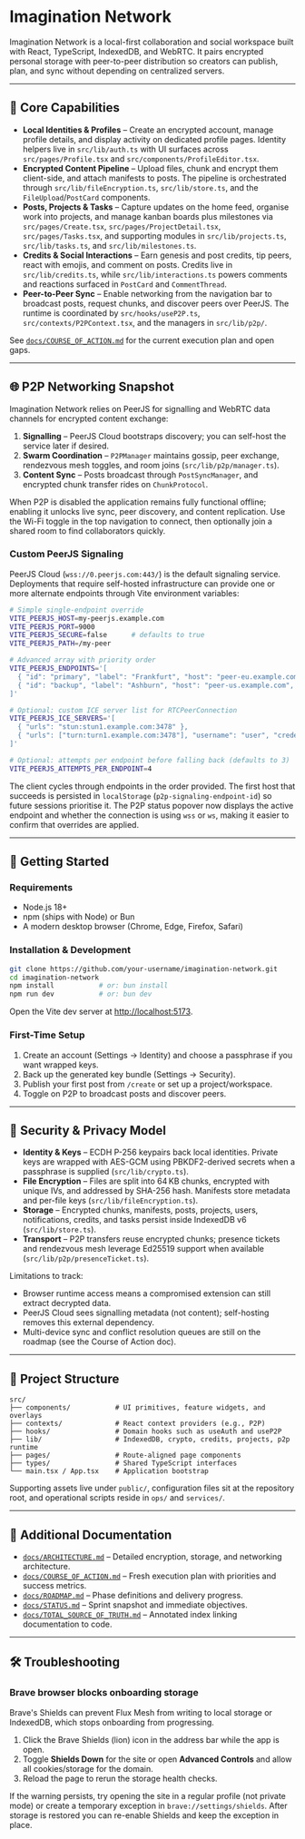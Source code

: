 # Imagination Network

Imagination Network is a local-first collaboration and social workspace built with React, TypeScript, IndexedDB, and WebRTC. It pairs encrypted personal storage with peer-to-peer distribution so creators can publish, plan, and sync without depending on centralized servers.

---

## 🌟 Core Capabilities

- **Local Identities & Profiles** – Create an encrypted account, manage profile details, and display activity on dedicated profile pages. Identity helpers live in `src/lib/auth.ts` with UI surfaces across `src/pages/Profile.tsx` and `src/components/ProfileEditor.tsx`.
- **Encrypted Content Pipeline** – Upload files, chunk and encrypt them client-side, and attach manifests to posts. The pipeline is orchestrated through `src/lib/fileEncryption.ts`, `src/lib/store.ts`, and the `FileUpload`/`PostCard` components.
- **Posts, Projects & Tasks** – Capture updates on the home feed, organise work into projects, and manage kanban boards plus milestones via `src/pages/Create.tsx`, `src/pages/ProjectDetail.tsx`, `src/pages/Tasks.tsx`, and supporting modules in `src/lib/projects.ts`, `src/lib/tasks.ts`, and `src/lib/milestones.ts`.
- **Credits & Social Interactions** – Earn genesis and post credits, tip peers, react with emojis, and comment on posts. Credits live in `src/lib/credits.ts`, while `src/lib/interactions.ts` powers comments and reactions surfaced in `PostCard` and `CommentThread`.
- **Peer-to-Peer Sync** – Enable networking from the navigation bar to broadcast posts, request chunks, and discover peers over PeerJS. The runtime is coordinated by `src/hooks/useP2P.ts`, `src/contexts/P2PContext.tsx`, and the managers in `src/lib/p2p/`.

See [`docs/COURSE_OF_ACTION.md`](docs/COURSE_OF_ACTION.md) for the current execution plan and open gaps.

---

## 🌐 P2P Networking Snapshot

Imagination Network relies on PeerJS for signalling and WebRTC data channels for encrypted content exchange:

1. **Signalling** – PeerJS Cloud bootstraps discovery; you can self-host the service later if desired.
2. **Swarm Coordination** – `P2PManager` maintains gossip, peer exchange, rendezvous mesh toggles, and room joins (`src/lib/p2p/manager.ts`).
3. **Content Sync** – Posts broadcast through `PostSyncManager`, and encrypted chunk transfer rides on `ChunkProtocol`.

When P2P is disabled the application remains fully functional offline; enabling it unlocks live sync, peer discovery, and content replication. Use the Wi-Fi toggle in the top navigation to connect, then optionally join a shared room to find collaborators quickly.

### Custom PeerJS Signaling

PeerJS Cloud (`wss://0.peerjs.com:443/`) is the default signaling service. Deployments that require self-hosted infrastructure can provide one or more alternate endpoints through Vite environment variables:

```bash
# Simple single-endpoint override
VITE_PEERJS_HOST=my-peerjs.example.com
VITE_PEERJS_PORT=9000
VITE_PEERJS_SECURE=false      # defaults to true
VITE_PEERJS_PATH=/my-peer

# Advanced array with priority order
VITE_PEERJS_ENDPOINTS='[
  { "id": "primary", "label": "Frankfurt", "host": "peer-eu.example.com", "port": 443, "secure": true, "path": "/signal" },
  { "id": "backup", "label": "Ashburn", "host": "peer-us.example.com", "port": 9000, "secure": false }
]'

# Optional: custom ICE server list for RTCPeerConnection
VITE_PEERJS_ICE_SERVERS='[
  { "urls": "stun:stun1.example.com:3478" },
  { "urls": ["turn:turn1.example.com:3478"], "username": "user", "credential": "pass" }
]'

# Optional: attempts per endpoint before falling back (defaults to 3)
VITE_PEERJS_ATTEMPTS_PER_ENDPOINT=4
```

The client cycles through endpoints in the order provided. The first host that succeeds is persisted in `localStorage` (`p2p-signaling-endpoint-id`) so future sessions prioritise it. The P2P status popover now displays the active endpoint and whether the connection is using `wss` or `ws`, making it easier to confirm that overrides are applied.

---

## 🚀 Getting Started

### Requirements

- Node.js 18+
- npm (ships with Node) or Bun
- A modern desktop browser (Chrome, Edge, Firefox, Safari)

### Installation & Development

```bash
git clone https://github.com/your-username/imagination-network.git
cd imagination-network
npm install           # or: bun install
npm run dev           # or: bun dev
```

Open the Vite dev server at [http://localhost:5173](http://localhost:5173).

### First-Time Setup

1. Create an account (Settings → Identity) and choose a passphrase if you want wrapped keys.
2. Back up the generated key bundle (Settings → Security).
3. Publish your first post from `/create` or set up a project/workspace.
4. Toggle on P2P to broadcast posts and discover peers.

---

## 🔐 Security & Privacy Model

- **Identity & Keys** – ECDH P-256 keypairs back local identities. Private keys are wrapped with AES-GCM using PBKDF2-derived secrets when a passphrase is supplied (`src/lib/crypto.ts`).
- **File Encryption** – Files are split into 64 KB chunks, encrypted with unique IVs, and addressed by SHA-256 hash. Manifests store metadata and per-file keys (`src/lib/fileEncryption.ts`).
- **Storage** – Encrypted chunks, manifests, posts, projects, users, notifications, credits, and tasks persist inside IndexedDB v6 (`src/lib/store.ts`).
- **Transport** – P2P transfers reuse encrypted chunks; presence tickets and rendezvous mesh leverage Ed25519 support when available (`src/lib/p2p/presenceTicket.ts`).

Limitations to track:

- Browser runtime access means a compromised extension can still extract decrypted data.
- PeerJS Cloud sees signalling metadata (not content); self-hosting removes this external dependency.
- Multi-device sync and conflict resolution queues are still on the roadmap (see the Course of Action doc).

---

## 📁 Project Structure

```
src/
├── components/           # UI primitives, feature widgets, and overlays
├── contexts/             # React context providers (e.g., P2P)
├── hooks/                # Domain hooks such as useAuth and useP2P
├── lib/                  # IndexedDB, crypto, credits, projects, p2p runtime
├── pages/                # Route-aligned page components
├── types/                # Shared TypeScript interfaces
└── main.tsx / App.tsx    # Application bootstrap
```

Supporting assets live under `public/`, configuration files sit at the repository root, and operational scripts reside in `ops/` and `services/`.

---

## 🧭 Additional Documentation

- [`docs/ARCHITECTURE.md`](docs/ARCHITECTURE.md) – Detailed encryption, storage, and networking architecture.
- [`docs/COURSE_OF_ACTION.md`](docs/COURSE_OF_ACTION.md) – Fresh execution plan with priorities and success metrics.
- [`docs/ROADMAP.md`](docs/ROADMAP.md) – Phase definitions and delivery progress.
- [`docs/STATUS.md`](docs/STATUS.md) – Sprint snapshot and immediate objectives.
- [`docs/TOTAL_SOURCE_OF_TRUTH.md`](docs/TOTAL_SOURCE_OF_TRUTH.md) – Annotated index linking documentation to code.

---

## 🛠 Troubleshooting

### Brave browser blocks onboarding storage

Brave's Shields can prevent Flux Mesh from writing to local storage or IndexedDB, which stops onboarding from progressing.

1. Click the Brave Shields (lion) icon in the address bar while the app is open.
2. Toggle **Shields Down** for the site or open **Advanced Controls** and allow all cookies/storage for the domain.
3. Reload the page to rerun the storage health checks.

If the warning persists, try opening the site in a regular profile (not private mode) or create a temporary exception in
`brave://settings/shields`. After storage is restored you can re-enable Shields and keep the exception in place.
